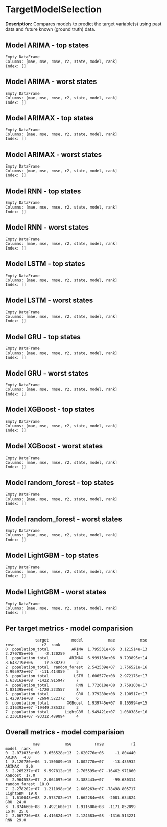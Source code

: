 
# TargetModelSelection

**Description:** Compares models to predict the target variable(s) using past data and future known (ground truth) data.

## Model ARIMA - top states
```
Empty DataFrame
Columns: [mae, mse, rmse, r2, state, model, rank]
Index: []
```


## Model ARIMA - worst states
```
Empty DataFrame
Columns: [mae, mse, rmse, r2, state, model, rank]
Index: []
```


## Model ARIMAX - top states
```
Empty DataFrame
Columns: [mae, mse, rmse, r2, state, model, rank]
Index: []
```


## Model ARIMAX - worst states
```
Empty DataFrame
Columns: [mae, mse, rmse, r2, state, model, rank]
Index: []
```


## Model RNN - top states
```
Empty DataFrame
Columns: [mae, mse, rmse, r2, state, model, rank]
Index: []
```


## Model RNN - worst states
```
Empty DataFrame
Columns: [mae, mse, rmse, r2, state, model, rank]
Index: []
```


## Model LSTM - top states
```
Empty DataFrame
Columns: [mae, mse, rmse, r2, state, model, rank]
Index: []
```


## Model LSTM - worst states
```
Empty DataFrame
Columns: [mae, mse, rmse, r2, state, model, rank]
Index: []
```


## Model GRU - top states
```
Empty DataFrame
Columns: [mae, mse, rmse, r2, state, model, rank]
Index: []
```


## Model GRU - worst states
```
Empty DataFrame
Columns: [mae, mse, rmse, r2, state, model, rank]
Index: []
```


## Model XGBoost - top states
```
Empty DataFrame
Columns: [mae, mse, rmse, r2, state, model, rank]
Index: []
```


## Model XGBoost - worst states
```
Empty DataFrame
Columns: [mae, mse, rmse, r2, state, model, rank]
Index: []
```


## Model random_forest - top states
```
Empty DataFrame
Columns: [mae, mse, rmse, r2, state, model, rank]
Index: []
```


## Model random_forest - worst states
```
Empty DataFrame
Columns: [mae, mse, rmse, r2, state, model, rank]
Index: []
```


## Model LightGBM - top states
```
Empty DataFrame
Columns: [mae, mse, rmse, r2, state, model, rank]
Index: []
```


## Model LightGBM - worst states
```
Empty DataFrame
Columns: [mae, mse, rmse, r2, state, model, rank]
Index: []
```


## Per target metrics - model comparision
```
             target          model           mae           mse          rmse            r2  rank
0  population_total          ARIMA  1.795531e+06  3.121514e+13  2.270705e+06     -2.120259     1
1  population_total         ARIMAX  6.999138e+06  9.793895e+14  8.643719e+06    -17.538239     2
2  population_total  random_forest  2.542539e+07  1.756521e+16  2.905972e+07   -111.414059     5
3  population_total           LSTM  1.606577e+08  2.972176e+17  1.638162e+08  -1422.915947     7
4  population_total            RNN  1.772618e+08  3.759103e+17  1.821395e+08  -1720.323557     8
5  population_total            GRU  1.379280e+08  2.190517e+17  1.423971e+08  -2694.522372     6
6  population_total        XGBoost  1.939745e+07  8.165994e+15  2.316393e+07 -19449.285323     3
7  population_total       LightGBM  1.949421e+07  1.030385e+16  2.230181e+07 -93312.489894     4
```


## Overall metrics - model comparision
```
            mae           mse          rmse            r2          model  rank
0  2.071033e+06  3.656528e+13  2.620776e+06     -1.804440          ARIMA   4.0
1  8.120780e+06  1.150009e+15  1.002770e+07    -13.435932         ARIMAX   8.0
5  2.265237e+07  9.597812e+15  2.705595e+07 -16462.971860        XGBoost  17.0
6  2.964558e+07  2.064097e+16  3.388443e+07    -99.680314  random_forest  18.0
7  2.278202e+07  1.211098e+16  2.606263e+07 -78498.805717       LightGBM  19.0
4  1.610048e+08  2.573702e+17  1.662284e+08  -2081.634824            GRU  24.0
3  1.874660e+08  3.492160e+17  1.911600e+08  -1171.852099           LSTM  25.0
2  2.067736e+08  4.416824e+17  2.124683e+08  -1316.513221            RNN  29.0
```


